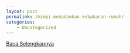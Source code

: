```yaml
---
layout: post
permalink: /mimpi-memadamkan-kebakaran-rumah/
categories:
    - Uncategorized
---
```


[Baca Selengkapnya](/02)